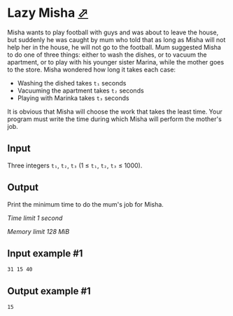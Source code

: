 # Lazy Misha [⬀](https://www.e-olymp.com/en/problems/3867)

Misha wants to play football with guys and was about to leave the house, but suddenly he was caught by mum who told that as long as Misha will not help her in the house, he will not go to the football. Mum suggested Misha to do one of three things: either to wash the dishes, or to vacuum the apartment, or to play with his younger sister Marina, while the mother goes to the store. Misha wondered how long it takes each case:

- Washing the dished takes `t₁` seconds
- Vacuuming the apartment takes `t₂` seconds
- Playing with Marinka takes `t₃` seconds

It is obvious that Misha will choose the work that takes the least time. Your program must write the time during which Misha will perform the mother's job.

## Input

Three integers `t₁`, `t₂`, `t₃` (1 ≤ `t₁`, `t₂`, `t₃` ≤ 1000).

## Output

Print the minimum time to do the mum's job for Misha.

_Time limit 1 second_

_Memory limit 128 MiB_

## Input example #1
```
31 15 40
```

## Output example #1
```
15
```
